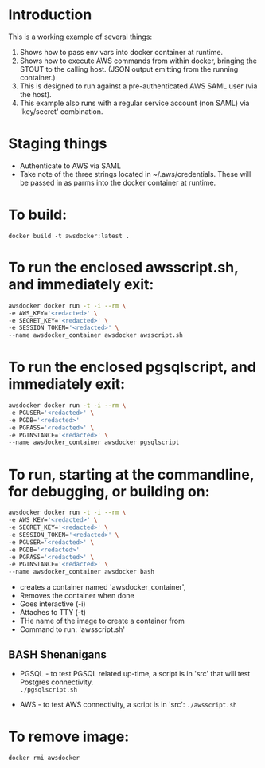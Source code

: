 # Introduction
This is a working example of several things:
1. Shows how to pass env vars into docker container at runtime.
2. Shows how to execute AWS commands from within docker, bringing the STOUT to the calling host.  (JSON output emitting from the running container.)
3. This is designed to run against a pre-authenticated AWS SAML user (via the host).
4. This example also runs with a regular service account (non SAML) via 'key/secret' combination.

# Staging things
* Authenticate to AWS via SAML
* Take note of the three strings located in ~/.aws/credentials. These will be passed in as parms into the docker container at runtime.
  
# To build:
`docker build -t awsdocker:latest .`

# To run the enclosed awsscript.sh, and immediately exit: 
```bash
awsdocker docker run -t -i --rm \
-e AWS_KEY='<redacted>' \
-e SECRET_KEY='<redacted>' \
-e SESSION_TOKEN='<redacted>' \
--name awsdocker_container awsdocker awsscript.sh
```
# To run the enclosed pgsqlscript, and immediately exit: 
```bash
awsdocker docker run -t -i --rm \
-e PGUSER='<redacted>' \
-e PGDB='<redacted>'
-e PGPASS='<redacted>' \
-e PGINSTANCE='<redacted>' \
--name awsdocker_container awsdocker pgsqlscript
```


# To run, starting at the commandline, for debugging, or building on:
```bash
awsdocker docker run -t -i --rm \
-e AWS_KEY='<redacted>' \
-e SECRET_KEY='<redacted>' \
-e SESSION_TOKEN='<redacted>' \
-e PGUSER='<redacted>' \
-e PGDB='<redacted>'
-e PGPASS='<redacted>' \
-e PGINSTANCE='<redacted>' \
--name awsdocker_container awsdocker bash
```

* creates a container named 'awsdocker_container',
* Removes the container when done
* Goes interactive (-i)
* Attaches to TTY (-t)
* THe name of the image to create a container from
* Command to run: 'awsscript.sh'

## BASH Shenanigans
* PGSQL - to test PGSQL related up-time, a script is in 'src' that will test Postgres connectivity.  
`./pgsqlscript.sh`

* AWS - to test AWS connectivity, a script is in 'src':
`./awsscript.sh`

# To remove image:
`docker rmi awsdocker`

